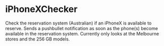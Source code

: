 # iPhoneXChecker
Check the reservation system (Australian) if an iPhoneX is available to reserve.
Sends a pushbullet notification as soon as the phone(s) become available in the reservation system.
Currently only looks at the Melbourne stores and the 256 GB models.
